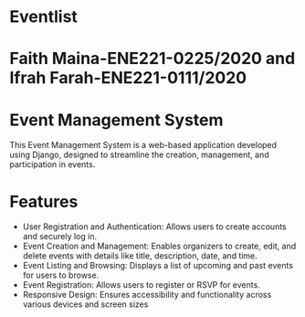 # Eventlist
# Faith Maina-ENE221-0225/2020 and Ifrah Farah-ENE221-0111/2020
# Event Management System
This Event Management System is a web-based application developed using Django, designed to streamline the creation, management, and participation in events.

 # Features
- User Registration and Authentication: Allows users to create accounts and securely log in.
- Event Creation and Management: Enables organizers to create, edit, and delete events with details like title, description, date, and time.
- Event Listing and Browsing: Displays a list of upcoming and past events for users to browse.
- Event Registration: Allows users to register or RSVP for events.
- Responsive Design: Ensures accessibility and functionality across various devices and screen sizes
